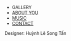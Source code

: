 <!DOCTYPE html>
<html lang="en">
<head>
    <meta charset="UTF-8">
    <title>Le Nguyen Thuy Truc</title>
    <link rel="stylesheet" href="style.css">
</head>
<body>
    <section class="menubar">
        <ul>
            <div>
                <li><a id="gallery" >GALLERY</a></li>
            </div>
            <div>
                <li><a href="abc/About you/index.html">ABOUT YOU</a></li>
            </div>
            <div>
                <li><a href="abc/Music/index.html">MUSIC</a></li>    
            </div>
            <div>
                <li><a href="https://www.facebook.com/huynhlesongtan2707">CONTACT</a></li>
            </div>
        </ul>
    </section>
    <span id="picture" class="hexagon">
        <div><img src="images/123.jpg" alt=""></div>
        <div><img src="images/234.jpg" alt=""></div>  
        <div><img src="images/345.jpg" alt=""></div>
        <div><img src="images/456.jpg" alt=""></div>
        <div><img src="images/567.jpg" alt=""></div>
        <div><img src="images/678.jpg" alt=""></div>
        <div><img src="images/789.jpg" alt=""></div>
        <div><img src="images/890.jpg" alt=""></div>
        <div><img src="images/910.jpg" alt=""></div>
    </span>
    <footer>Designer: Huỳnh Lê Song Tấn</footer>
</body>
</html>
